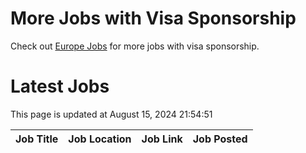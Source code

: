 # More Jobs with Visa Sponsorship

Check out [Europe Jobs](https://github.com/sureshparimi/europejobs#latest-jobs) for more jobs with visa sponsorship.

# Latest Jobs

This page is updated at August 15, 2024 21:54:51

| Job Title | Job Location | Job Link | Job Posted |
| --- | --- | --- | --- |
